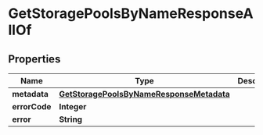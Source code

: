 

# GetStoragePoolsByNameResponseAllOf

## Properties

Name | Type | Description | Notes
------------ | ------------- | ------------- | -------------
**metadata** | [**GetStoragePoolsByNameResponseMetadata**](GetStoragePoolsByNameResponseMetadata.md) |  |  [optional]
**errorCode** | **Integer** |  |  [optional]
**error** | **String** |  |  [optional]



